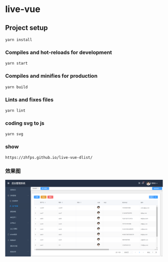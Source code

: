 # live-vue

## Project setup
```
yarn install
```

### Compiles and hot-reloads for development
```
yarn start
```

### Compiles and minifies for production
```
yarn build
```

### Lints and fixes files
```
yarn lint
```
### coding svg to js
```
yarn svg
```
### show
```
https://zhfps.github.io/live-vue-dlist/
```

### 效果图

![用户管理页面](https://github.com/zhfps/live-vue/blob/master/prtscn/user.jpg)
